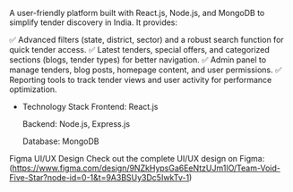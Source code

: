 A user-friendly platform built with React.js, Node.js, and MongoDB to simplify tender discovery in India. It provides:

✅ Advanced filters (state, district, sector) and a robust search function for quick tender access.
✅ Latest tenders, special offers, and categorized sections (blogs, tender types) for better navigation.
✅ Admin panel to manage tenders, blog posts, homepage content, and user permissions.
✅ Reporting tools to track tender views and user activity for performance optimization.

* Technology Stack
   Frontend: React.js

   Backend: Node.js, Express.js

   Database: MongoDB

Figma UI/UX Design
Check out the complete UI/UX design on Figma: (https://www.figma.com/design/9NZkHypsGa6EeNtzUJm1IO/Team-Void-Five-Star?node-id=0-1&t=9A3BSUy3Dc5IwkTv-1)
